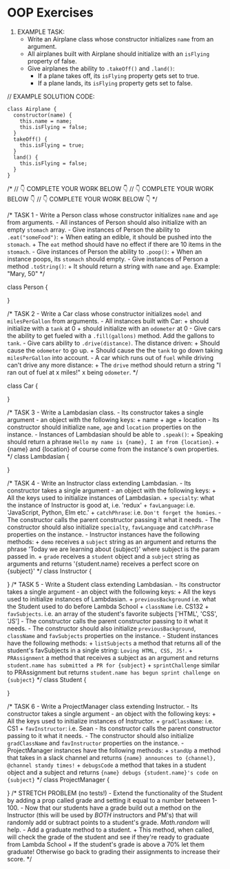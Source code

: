 # OOP Exercises

1) EXAMPLE TASK:
    - Write an Airplane class whose constructor initializes `name` from an argument.
    - All airplanes built with Airplane should initialize with an `isFlying` property of false.
    - Give airplanes the ability to `.takeOff()` and `.land()`:
        + If a plane takes off, its `isFlying` property gets set to true.
        + If a plane lands, its `isFlying` property gets set to false.


// EXAMPLE SOLUTION CODE:
```
class Airplane {
  constructor(name) {
    this.name = name;
    this.isFlying = false;
  }
  takeOff() {
    this.isFlying = true;
  }
  land() {
    this.isFlying = false;
  }
}
```
/*
// 👇 COMPLETE YOUR WORK BELOW 👇
// 👇 COMPLETE YOUR WORK BELOW 👇
// 👇 COMPLETE YOUR WORK BELOW 👇
*/

/*
  TASK 1
    - Write a Person class whose constructor initializes `name` and `age` from arguments.
    - All instances of Person should also initialize with an empty `stomach` array.
    - Give instances of Person the ability to `.eat("someFood")`:
        + When eating an edible, it should be pushed into the `stomach`.
        + The `eat` method should have no effect if there are 10 items in the `stomach`.
    - Give instances of Person the ability to `.poop()`:
        + When an instance poops, its `stomach` should empty.
    - Give instances of Person a method `.toString()`:
        + It should return a string with `name` and `age`. Example: "Mary, 50"
*/

class Person {
  
}

/*
  TASK 2
    - Write a Car class whose constructor initializes `model` and `milesPerGallon` from arguments.
    - All instances built with Car:
        + should initialize with a `tank` at 0
        + should initialize with an `odometer` at 0
    - Give cars the ability to get fueled with a `.fill(gallons)` method. Add the gallons to `tank`.
    - Give cars ability to `.drive(distance)`. The distance driven:
        + Should cause the `odometer` to go up.
        + Should cause the the `tank` to go down taking `milesPerGallon` into account.
    - A car which runs out of `fuel` while driving can't drive any more distance:
        + The `drive` method should return a string "I ran out of fuel at x miles!" x being `odometer`.
*/

class Car {
  
}

/*
  TASK 3
    - Write a Lambdasian class.
    - Its constructor takes a single argument - an object with the following keys:
        + name
        + age
        + location
    - Its constructor should initialize `name`, `age` and `location` properties on the instance.
    - Instances of Lambdasian should be able to `.speak()`:
        + Speaking should return a phrase `Hello my name is {name}, I am from {location}`.
        + {name} and {location} of course come from the instance's own properties.
*/
class Lambdasian {
  
}

/*
  TASK 4
    - Write an Instructor class extending Lambdasian.
    - Its constructor takes a single argument - an object with the following keys:
        + All the keys used to initialize instances of Lambdasian.
        + `specialty`: what the instance of Instructor is good at, i.e. 'redux'
        + `favLanguage`: i.e. 'JavaScript, Python, Elm etc.'
        + `catchPhrase`: i.e. `Don't forget the homies`.
    - The constructor calls the parent constructor passing it what it needs.
    - The constructor should also initialize `specialty`, `favLanguage` and `catchPhrase` properties on the instance.
    - Instructor instances have the following methods:
        + `demo` receives a `subject` string as an argument and returns the phrase 'Today we are learning about {subject}' where subject is the param passed in.
        + `grade` receives a `student` object and a `subject` string as arguments and returns '{student.name} receives a perfect score on {subject}'
*/
class Instructor {

}
/*
  TASK 5
    - Write a Student class extending Lambdasian.
    - Its constructor takes a single argument -  an object with the following keys:
        + All the keys used to initialize instances of Lambdasian.
        + `previousBackground` i.e. what the Student used to do before Lambda School
        + `className` i.e. CS132
        + `favSubjects`. i.e. an array of the student's favorite subjects ['HTML', 'CSS', 'JS']
    - The constructor calls the parent constructor passing to it what it needs.
    - The constructor should also initialize `previousBackground`, `className` and `favSubjects` properties on the instance.
    - Student instances have the following methods:
        + `listSubjects` a method that returns all of the student's favSubjects in a single string: `Loving HTML, CSS, JS!`.
        + `PRAssignment` a method that receives a subject as an argument and returns `student.name has submitted a PR for {subject}`
        + `sprintChallenge` similar to PRAssignment but returns `student.name has begun sprint challenge on {subject}`
*/
class Student {
   
}

/*
  TASK 6
    - Write a ProjectManager class extending Instructor.
    - Its constructor takes a single argument - an object with the following keys:
        + All the keys used to initialize instances of Instructor.
        + `gradClassName`: i.e. CS1
        + `favInstructor`: i.e. Sean
    - Its constructor calls the parent constructor passing to it what it needs.
    - The constructor should also initialize `gradClassName` and `favInstructor` properties on the instance.
    - ProjectManager instances have the following methods:
        + `standUp` a method that takes in a slack channel and returns `{name} announces to {channel}, @channel standy times!`
        + `debugsCode` a method that takes in a student object and a subject and returns `{name} debugs {student.name}'s code on {subject}`
*/
class ProjectManager {
   
}
/*
  STRETCH PROBLEM (no tests!)
    - Extend the functionality of the Student by adding a prop called grade and setting it equal to a number between 1-100.
    - Now that our students have a grade build out a method on the Instructor (this will be used by _BOTH_ instructors and PM's) that will randomly add or subtract points to a student's grade. _Math.random_ will help.
    - Add a graduate method to a student.
      + This method, when called, will check the grade of the student and see if they're ready to graduate from Lambda School
      + If the student's grade is above a 70% let them graduate! Otherwise go back to grading their assignments to increase their score.
*/

